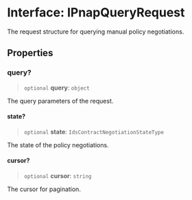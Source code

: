 # Interface: IPnapQueryRequest

The request structure for querying manual policy negotiations.

## Properties

### query?

> `optional` **query**: `object`

The query parameters of the request.

#### state?

> `optional` **state**: `IdsContractNegotiationStateType`

The state of the policy negotiations.

#### cursor?

> `optional` **cursor**: `string`

The cursor for pagination.

